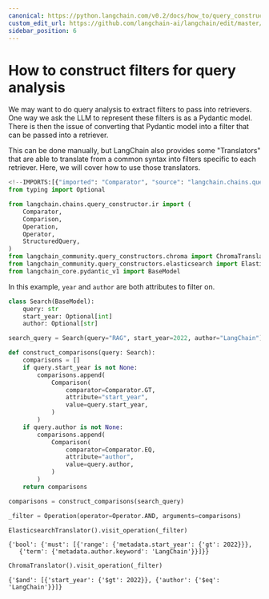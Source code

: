 ```yaml
---
canonical: https://python.langchain.com/v0.2/docs/how_to/query_constructing_filters/
custom_edit_url: https://github.com/langchain-ai/langchain/edit/master/docs/docs/how_to/query_constructing_filters.ipynb
sidebar_position: 6
---
```


# How to construct filters for query analysis

We may want to do query analysis to extract filters to pass into retrievers. One way we ask the LLM to represent these filters is as a Pydantic model. There is then the issue of converting that Pydantic model into a filter that can be passed into a retriever. 

This can be done manually, but LangChain also provides some "Translators" that are able to translate from a common syntax into filters specific to each retriever. Here, we will cover how to use those translators.

```python
<!--IMPORTS:[{"imported": "Comparator", "source": "langchain.chains.query_constructor.ir", "docs": "https://api.python.langchain.com/en/latest/structured_query/langchain_core.structured_query.Comparator.html", "title": "How to construct filters for query analysis"}, {"imported": "Comparison", "source": "langchain.chains.query_constructor.ir", "docs": "https://api.python.langchain.com/en/latest/structured_query/langchain_core.structured_query.Comparison.html", "title": "How to construct filters for query analysis"}, {"imported": "Operation", "source": "langchain.chains.query_constructor.ir", "docs": "https://api.python.langchain.com/en/latest/structured_query/langchain_core.structured_query.Operation.html", "title": "How to construct filters for query analysis"}, {"imported": "Operator", "source": "langchain.chains.query_constructor.ir", "docs": "https://api.python.langchain.com/en/latest/structured_query/langchain_core.structured_query.Operator.html", "title": "How to construct filters for query analysis"}, {"imported": "StructuredQuery", "source": "langchain.chains.query_constructor.ir", "docs": "https://api.python.langchain.com/en/latest/structured_query/langchain_core.structured_query.StructuredQuery.html", "title": "How to construct filters for query analysis"}, {"imported": "ChromaTranslator", "source": "langchain_community.query_constructors.chroma", "docs": "https://api.python.langchain.com/en/latest/query_constructors/langchain_community.query_constructors.chroma.ChromaTranslator.html", "title": "How to construct filters for query analysis"}, {"imported": "ElasticsearchTranslator", "source": "langchain_community.query_constructors.elasticsearch", "docs": "https://api.python.langchain.com/en/latest/query_constructors/langchain_community.query_constructors.elasticsearch.ElasticsearchTranslator.html", "title": "How to construct filters for query analysis"}]-->
from typing import Optional

from langchain.chains.query_constructor.ir import (
    Comparator,
    Comparison,
    Operation,
    Operator,
    StructuredQuery,
)
from langchain_community.query_constructors.chroma import ChromaTranslator
from langchain_community.query_constructors.elasticsearch import ElasticsearchTranslator
from langchain_core.pydantic_v1 import BaseModel
```

In this example, `year` and `author` are both attributes to filter on.

```python
class Search(BaseModel):
    query: str
    start_year: Optional[int]
    author: Optional[str]
```

```python
search_query = Search(query="RAG", start_year=2022, author="LangChain")
```

```python
def construct_comparisons(query: Search):
    comparisons = []
    if query.start_year is not None:
        comparisons.append(
            Comparison(
                comparator=Comparator.GT,
                attribute="start_year",
                value=query.start_year,
            )
        )
    if query.author is not None:
        comparisons.append(
            Comparison(
                comparator=Comparator.EQ,
                attribute="author",
                value=query.author,
            )
        )
    return comparisons
```

```python
comparisons = construct_comparisons(search_query)
```

```python
_filter = Operation(operator=Operator.AND, arguments=comparisons)
```

```python
ElasticsearchTranslator().visit_operation(_filter)
```

```output
{'bool': {'must': [{'range': {'metadata.start_year': {'gt': 2022}}},
   {'term': {'metadata.author.keyword': 'LangChain'}}]}}
```

```python
ChromaTranslator().visit_operation(_filter)
```

```output
{'$and': [{'start_year': {'$gt': 2022}}, {'author': {'$eq': 'LangChain'}}]}
```